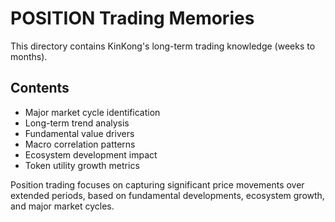 # POSITION Trading Memories

This directory contains KinKong's long-term trading knowledge (weeks to months).

## Contents

- Major market cycle identification
- Long-term trend analysis
- Fundamental value drivers
- Macro correlation patterns
- Ecosystem development impact
- Token utility growth metrics

Position trading focuses on capturing significant price movements over extended periods, based on fundamental developments, ecosystem growth, and major market cycles.
